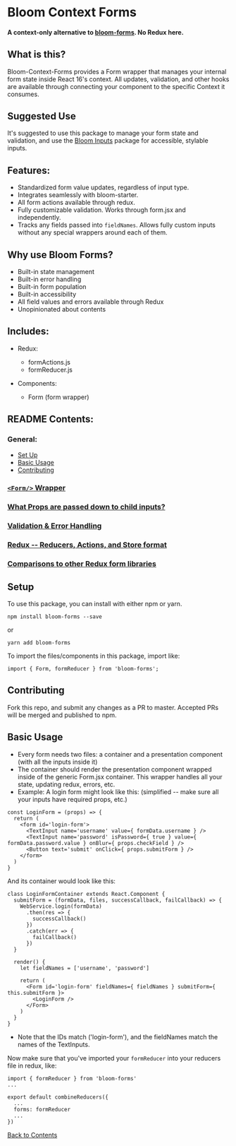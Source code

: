 # Bloom Context Forms

#### A context-only alternative to [bloom-forms](https://github.com/vineyard-bloom/bloom-forms). No Redux here.

## What is this?
Bloom-Context-Forms provides a Form wrapper that manages your internal form state inside React 16's context. All updates, validation, and other hooks are available through connecting your component to the specific Context it consumes.

## Suggested Use
It's suggested to use this package to manage your form state and validation, and use the [Bloom Inputs](https://github.com/vineyard-bloom/bloom-forms/blob/master/docs/inputs.md) package for accessible, stylable inputs.

## Features:
- Standardized form value updates, regardless of input type.
- Integrates seamlessly with bloom-starter.
- All form actions available through redux.
- Fully customizable validation. Works through form.jsx and independently.
- Tracks any fields passed into `fieldNames`. Allows fully custom inputs without any special wrappers around each of them.

## Why use Bloom Forms?
* Built-in state management
* Built-in error handling
* Built-in form population
* Built-in accessibility
* All field values and errors available through Redux
* Unopinionated about contents

## Includes:
* Redux:
    - formActions.js
    - formReducer.js

* Components:
    - Form (form wrapper)

## README Contents:
### General:
- [Set Up](https://github.com/vineyard-bloom/bloom-forms#set-up)
- [Basic Usage](https://github.com/vineyard-bloom/bloom-forms#basic-usage)
- [Contributing](https://github.com/vineyard-bloom/bloom-forms#contributing)

### [`<Form/>` Wrapper](https://github.com/vineyard-bloom/bloom-forms/blob/master/docs/form.md)
### [What Props are passed down to child inputs?](https://github.com/vineyard-bloom/bloom-forms/blob/master/docs/children-props.md)
### [Validation & Error Handling](https://github.com/vineyard-bloom/bloom-forms/blob/master/docs/validate-as-options.md)
### [Redux -- Reducers, Actions, and Store format](https://github.com/vineyard-bloom/bloom-forms/blob/master/docs/redux.md)
### [Comparisons to other Redux form libraries](https://github.com/vineyard-bloom/bloom-forms/blob/master/docs/comparison.md)

## Setup
To use this package, you can install with either npm or yarn.
```
npm install bloom-forms --save
```
or
```
yarn add bloom-forms
```

To import the files/components in this package, import like:
```
import { Form, formReducer } from 'bloom-forms';
```

## Contributing
Fork this repo, and submit any changes as a PR to master. Accepted PRs will be merged and published to npm.

## Basic Usage
- Every form needs two files: a container and a presentation component (with all the inputs inside it)
- The container should render the presentation component wrapped inside of the generic Form.jsx container. This wrapper handles all your state, updating redux, errors, etc.
- Example:
A login form might look like this: (simplified -- make sure all your inputs have required props, etc.)
```
const LoginForm = (props) => {
  return (
    <form id='login-form'>
      <TextInput name='username' value={ formData.username } />
      <TextInput name='password' isPassword={ true } value={ formData.password.value } onBlur={ props.checkField } />
      <Button text='submit' onClick={ props.submitForm } />
    </form>
  )
}
```
And its container would look like this:
```
class LoginFormContainer extends React.Component {
  submitForm = (formData, files, successCallback, failCallback) => {
    WebService.login(formData)
      .then(res => {
        successCallback()
      })
      .catch(err => {
        failCallback()
      })
  }

  render() {
    let fieldNames = ['username', 'password']
  
    return (
      <Form id='login-form' fieldNames={ fieldNames } submitForm={ this.submitForm }>
        <LoginForm />
      </Form>
    )
  }
}
```
- Note that the IDs match ('login-form'), and the fieldNames match the names of the TextInputs.

Now make sure that you've imported your `formReducer` into your reducers file in redux, like:
```
import { formReducer } from 'bloom-forms'
...

export default combineReducers({
  ...
  forms: formReducer
  ...
})
```

[Back to Contents](https://github.com/vineyard-bloom/bloom-forms#readme-contents)
